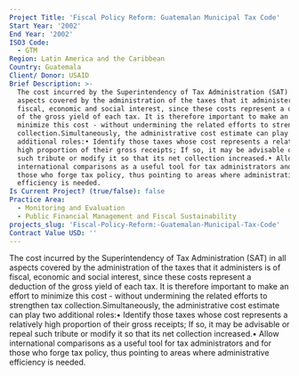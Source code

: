 ```yaml
---
Project Title: 'Fiscal Policy Reform: Guatemalan Municipal Tax Code'
Start Year: '2002'
End Year: '2002'
ISO3 Code:
  - GTM
Region: Latin America and the Caribbean
Country: Guatemala
Client/ Donor: USAID
Brief Description: >-
  The cost incurred by the Superintendency of Tax Administration (SAT) in all
  aspects covered by the administration of the taxes that it administers is of
  fiscal, economic and social interest, since these costs represent a deduction
  of the gross yield of each tax. It is therefore important to make an effort to
  minimize this cost - without undermining the related efforts to strengthen tax
  collection.Simultaneously, the administrative cost estimate can play two
  additional roles:• Identify those taxes whose cost represents a relatively
  high proportion of their gross receipts; If so, it may be advisable or repeal
  such tribute or modify it so that its net collection increased.• Allow
  international comparisons as a useful tool for tax administrators and for
  those who forge tax policy, thus pointing to areas where administrative
  efficiency is needed.
Is Current Project? (true/false): false
Practice Area:
  - Monitoring and Evaluation
  - Public Financial Management and Fiscal Sustainability
projects_slug: 'Fiscal-Policy-Reform:-Guatemalan-Municipal-Tax-Code'
Contract Value USD: ''
---
```

The cost incurred by the Superintendency of Tax Administration (SAT) in all aspects covered by the administration of the taxes that it administers is of fiscal, economic and social interest, since these costs represent a deduction of the gross yield of each tax. It is therefore important to make an effort to minimize this cost - without undermining the related efforts to strengthen tax collection.Simultaneously, the administrative cost estimate can play two additional roles:• Identify those taxes whose cost represents a relatively high proportion of their gross receipts; If so, it may be advisable or repeal such tribute or modify it so that its net collection increased.• Allow international comparisons as a useful tool for tax administrators and for those who forge tax policy, thus pointing to areas where administrative efficiency is needed.